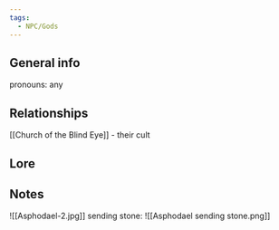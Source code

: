 ```yaml
---
tags:
  - NPC/Gods
---
```

## General info

pronouns: any

## Relationships

[[Church of the Blind Eye]] - their cult

## Lore



## Notes

![[Asphodael-2.jpg]]
sending stone:
![[Asphodael sending stone.png]]